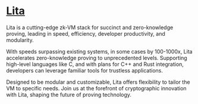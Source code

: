 # [Lita](https://www.lita.foundation/)

Lita is a cutting-edge zk-VM stack for succinct and zero-knowledge proving, leading in speed, efficiency, developer productivity, and modularity.

With speeds surpassing existing systems, in some cases by 100-1000x, Lita accelerates zero-knowledge proving to unprecedented levels. Supporting high-level languages like C, and with plans for C++ and Rust integration, developers can leverage familiar tools for trustless applications.

Designed to be modular and customizable, Lita offers flexibility to tailor the VM to specific needs. Join us at the forefront of cryptographic innovation with Lita, shaping the future of proving technology.

<!--

**Here are some ideas to get you started:**

🙋‍♀️ A short introduction - what is your organization all about?
🌈 Contribution guidelines - how can the community get involved?
👩‍💻 Useful resources - where can the community find your docs? Is there anything else the community should know?
🍿 Fun facts - what does your team eat for breakfast?
🧙 Remember, you can do mighty things with the power of [Markdown](https://docs.github.com/github/writing-on-github/getting-started-with-writing-and-formatting-on-github/basic-writing-and-formatting-syntax)
-->

